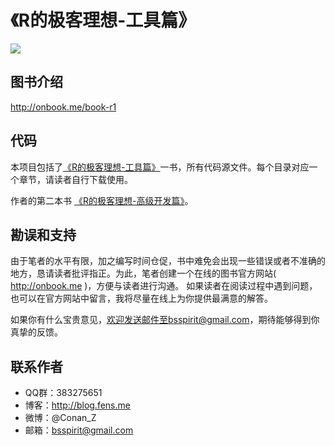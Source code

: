 《R的极客理想-工具篇》
========================================================

![](http://onbook.me/images/book/r2-200.png)

## 图书介绍

http://onbook.me/book-r1

## 代码

本项目包括了[《R的极客理想-工具篇》](http://onbook.me/book-r1)一书，所有代码源文件。每个目录对应一个章节，请读者自行下载使用。

作者的第二本书 [《R的极客理想-高级开发篇》](http://onbook.me/book-r2)。

## 勘误和支持

由于笔者的水平有限，加之编写时间仓促，书中难免会出现一些错误或者不准确的地方，恳请读者批评指正。为此，笔者创建一个在线的图书官方网站( http://onbook.me )，方便与读者进行沟通。
如果读者在阅读过程中遇到问题，也可以在官方网站中留言，我将尽量在线上为你提供最满意的解答。

如果你有什么宝贵意见，欢迎发送邮件至bsspirit@gmail.com，期待能够得到你真挚的反馈。

## 联系作者

+ QQ群：383275651
+ 博客：http://blog.fens.me
+ 微博：@Conan_Z
+ 邮箱：bsspirit@gmail.com



